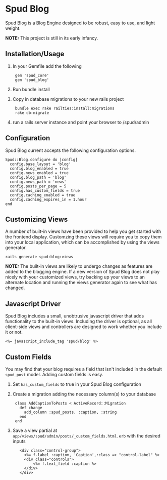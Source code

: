 Spud Blog
========

Spud Blog is a Blog Engine designed to be robust, easy to use, and light weight.

__NOTE:__ This project is still in its early infancy.

## Installation/Usage

1. In your Gemfile add the following

		gem 'spud_core'
		gem 'spud_blog'

2. Run bundle install
3. Copy in database migrations to your new rails project

		bundle exec rake railties:install:migrations
		rake db:migrate

4. run a rails server instance and point your browser to /spud/admin

## Configuration

Spud Blog current accepts the following configuration options.

	Spud::Blog.configure do |config|
	  config.base_layout = 'blog'
	  config.blog_enabled = true
	  config.news_enabled = true
	  config.blog_path = 'blog'
	  config.news_path = 'news'
	  config.posts_per_page = 5
	  config.has_custom_fields = true
	  config.caching_enabled = true
	  config.caching_expires_in = 1.hour
	end

## Customizing Views

A number of built-in views have been provided to help you get started with the frontend display. Customzing these views will require you to copy them into your local application, which can be accomplished by using the views generator. 

	rails generate spud:blog:views

__NOTE:__ The built-in views are likely to undergo changes as features are added to the blogging engine. If a new version of Spud Blog does not play nicely with your customized views, try backing up your views to an alternate location and running the views generator again to see what has changed. 

## Javascript Driver

Spud Blog includes a small, unobtrusive javascript driver that adds functionality to the built-in views. Including the driver is optional, as all client-side views and controllers are designed to work whether you include it or not. 

	<%= javascript_include_tag 'spud/blog' %>

## Custom Fields

You may find that your blog requires a field that isn't included in the default `spud_post` model. Adding custom fields is easy. 

1. Set `has_custom_fields` to true in your Spud Blog configuration
2. Create a migration adding the necessary column(s) to your database

		class AddCaptionToPosts < ActiveRecord::Migration
		  def change
		    add_column :spud_posts, :caption, :string
		  end
		end

3. Save a view partial at `app/views/spud/admin/posts/_custom_fields.html.erb` with the desired inputs

		
		  <div class="control-group">
		    <%= f.label :caption, 'Caption',:class => "control-label" %>
		    <div class="controls">
		    	<%= f.text_field :caption %>
		    </div>
		  </div>
		